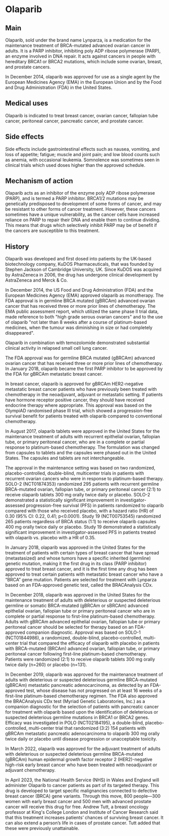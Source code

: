 # Olaparib


## Main



Olaparib, sold under the brand name Lynparza, is a medication for the maintenance treatment of BRCA-mutated advanced ovarian cancer in adults. It is a PARP inhibitor, inhibiting poly ADP ribose polymerase (PARP), an enzyme involved in DNA repair. It acts against cancers in people with hereditary BRCA1 or BRCA2 mutations, which include some ovarian, breast, and prostate cancers.

In December 2014, olaparib was approved for use as a single agent by the European Medicines Agency (EMA) in the European Union and by the Food and Drug Administration (FDA) in the United States.


## Medical uses

Olaparib is indicated to treat breast cancer, ovarian cancer, fallopian tube cancer, peritoneal cancer, pancreatic cancer, and prostate cancer.


## Side effects

Side effects include gastrointestinal effects such as nausea, vomiting, and loss of appetite; fatigue; muscle and joint pain; and low blood counts such as anemia, with occasional leukemia. Somnolence was sometimes seen in clinical trials which used doses higher than the approved schedule.


## Mechanism of action

Olaparib acts as an inhibitor of the enzyme poly ADP ribose polymerase (PARP), and is termed a PARP inhibitor. BRCA1/2 mutations may be genetically predisposed to development of some forms of cancer, and may be resistant to other forms of cancer treatment. However, these cancers sometimes have a unique vulnerability, as the cancer cells have increased reliance on PARP to repair their DNA and enable them to continue dividing. This means that drugs which selectively inhibit PARP may be of benefit if the cancers are susceptible to this treatment.


## History

Olaparib was developed and first dosed into patients by the UK-based biotechnology company, KuDOS Pharmaceuticals, that was founded by Stephen Jackson of Cambridge University, UK. Since KuDOS was acquired by AstraZeneca in 2006, the drug has undergone clinical development by AstraZeneca and Merck & Co.

In December 2014, the US Food and Drug Administration (FDA) and the European Medicines Agency (EMA) approved olaparib as monotherapy. The FDA approval is in germline BRCA mutated (gBRCAm) advanced ovarian cancer that has received three or more prior lines of chemotherapy. The EMA public assessment report, which utilized the same phase II trial data, made reference to both "high grade serous ovarian cancers" and to the use of olaparib "not later than 8 weeks after a course of platinum-based medicines, when the tumour was diminishing in size or had completely disappeared".

Olaparib in combination with temozolomide demonstrated substantial clinical activity in relapsed small cell lung cancer.

The FDA approval was for germline BRCA mutated (gBRCAm) advanced ovarian cancer that has received three or more prior lines of chemotherapy. In January 2018, olaparib became the first PARP inhibitor to be approved by the FDA for gBRCAm metastatic breast cancer.

In breast cancer, olaparib is approved for gBRCAm HER2-negative metastatic breast cancer patients who have previously been treated with chemotherapy in the neoadjuvant, adjuvant or metastatic setting. If patients have hormone receptor positive cancer, they should have received endocrine therapy where appropriate. This approval was based on the OlympiAD randomised phase III trial, which showed a progression-free survival benefit for patients treated with olaparib compared to conventional chemotherapy.

In August 2017, olaparib tablets were approved in the United States for the maintenance treatment of adults with recurrent epithelial ovarian, fallopian tube, or primary peritoneal cancer, who are in a complete or partial response to platinum-based chemotherapy. The formulation was changed from capsules to tablets and the capsules were phased out in the United States. The capsules and tablets are not interchangeable.

The approval in the maintenance setting was based on two randomized, placebo-controlled, double-blind, multicenter trials in patients with recurrent ovarian cancers who were in response to platinum-based therapy. SOLO-2 (NCT01874353) randomized 295 patients with recurrent germline BRCA-mutated ovarian, fallopian tube, or primary peritoneal cancer (2:1) to receive olaparib tablets 300 mg orally twice daily or placebo. SOLO-2 demonstrated a statistically significant improvement in investigator-assessed progression-free survival (PFS) in patients randomized to olaparib compared with those who received placebo, with a hazard ratio (HR) of 0.30 (95% CI: 0.22, 0.41; p<0.0001). Study 19 (NCT00753545) randomized 265 patients regardless of BRCA status (1:1) to receive olaparib capsules 400 mg orally twice daily or placebo. Study 19 demonstrated a statistically significant improvement in investigator-assessed PFS in patients treated with olaparib vs. placebo with a HR of 0.35.

In January 2018, olaparib was approved in the United States for the treatment of patients with certain types of breast cancer that have spread (metastasized) and whose tumors have a specific inherited (germline) genetic mutation, making it the first drug in its class (PARP inhibitor) approved to treat breast cancer, and it is the first time any drug has been approved to treat certain patients with metastatic breast cancer who have a “BRCA” gene mutation. Patients are selected for treatment with Lynparza based on an FDA-approved genetic test, called the BRACAnalysis CDx.

In December 2018, olaparib was approved in the United States for the maintenance treatment of adults with deleterious or suspected deleterious germline or somatic BRCA-mutated (gBRCAm or sBRCAm) advanced epithelial ovarian, fallopian tube or primary peritoneal cancer who are in complete or partial response to first-line platinum-based chemotherapy. Adults with gBRCAm advanced epithelial ovarian, fallopian tube or primary peritoneal cancer should be selected for therapy based on an FDA-approved companion diagnostic. Approval was based on SOLO-1 (NCT01844986), a randomized, double-blind, placebo-controlled, multi-center trial that compared the efficacy of olaparib with placebo in patients with BRCA-mutated (BRCAm) advanced ovarian, fallopian tube, or primary peritoneal cancer following first-line platinum-based chemotherapy. Patients were randomized (2:1) to receive olaparib tablets 300 mg orally twice daily (n=260) or placebo (n=131).

In December 2019, olaparib was approved for the maintenance treatment of adults with deleterious or suspected deleterious germline BRCA-mutated (gBRCAm) metastatic pancreatic adenocarcinoma, as detected by an FDA-approved test, whose disease has not progressed on at least 16 weeks of a first-line platinum-based chemotherapy regimen. The FDA also approved the BRACAnalysis CDx test (Myriad Genetic Laboratories, Inc.) as a companion diagnostic for the selection of patients with pancreatic cancer for treatment with olaparib based upon the identification of deleterious or suspected deleterious germline mutations in BRCA1 or BRCA2 genes. Efficacy was investigated in POLO (NCT02184195), a double-blind, placebo-controlled, multi-center trial that randomized (3:2) 154 patients with gBRCAm metastatic pancreatic adenocarcinoma to olaparib 300 mg orally twice daily or placebo until disease progression or unacceptable toxicity.

In March 2022, olaparib was approved for the adjuvant treatment of adults with deleterious or suspected deleterious germline BRCA-mutated (gBRCAm) human epidermal growth factor receptor 2 (HER2)-negative high-risk early breast cancer who have been treated with neoadjuvant or adjuvant chemotherapy.

In April 2023, the National Health Service (NHS) in Wales and England will administer Olaparib to cancer patients as part of its targeted therapy. This drug is developed to target specific malignancies connected to defective breast cancer (BRCA) gene variants.
Through this move, 800 people—300 women with early breast cancer and 500 men with advanced prostate cancer will receive this drug for free.
Andrew Tutt, a breast oncology professor at King's College London and Institute of Cancer Research said that this treatment increases patients’ chances of surviving breast cancer. It can also extend a person’s life in cases of prostate cancer. Tutt added that these were previously unattainable.


